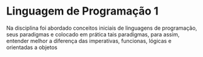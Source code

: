<h1>Linguagem de Programação 1</h1>

<p>Na disciplina foi abordado conceitos iniciais de linguagens de programação, seus paradigmas e colocado em prática tais paradigmas, para assim, entender melhor a diferença das imperativas, funcionas, lógicas e orientadas a objetos</p>